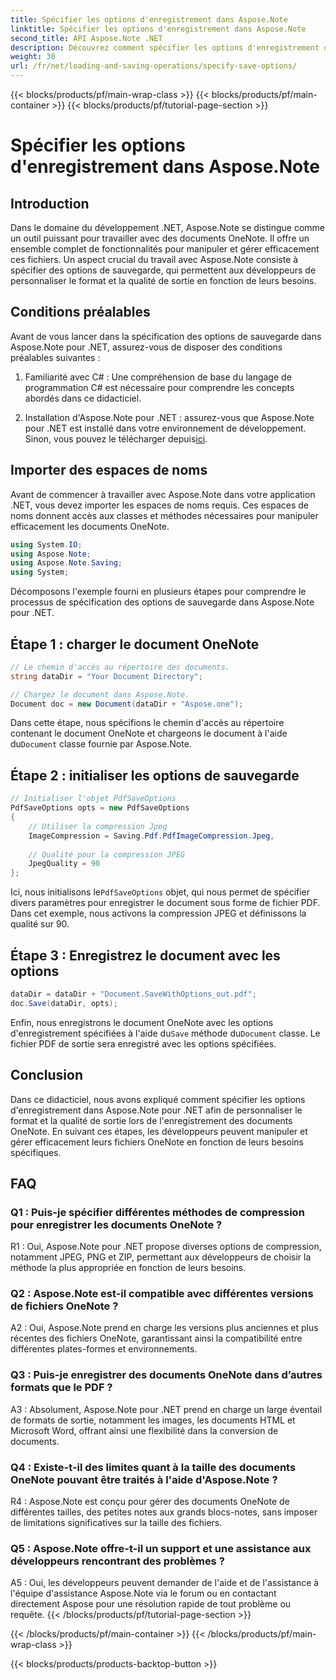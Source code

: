 ```yaml
---
title: Spécifier les options d'enregistrement dans Aspose.Note
linktitle: Spécifier les options d'enregistrement dans Aspose.Note
second_title: API Aspose.Note .NET
description: Découvrez comment spécifier les options d'enregistrement dans Aspose.Note pour .NET afin de personnaliser le format de sortie et la qualité des documents OneNote.
weight: 30
url: /fr/net/loading-and-saving-operations/specify-save-options/
---
```


{{< blocks/products/pf/main-wrap-class >}}
{{< blocks/products/pf/main-container >}}
{{< blocks/products/pf/tutorial-page-section >}}

# Spécifier les options d'enregistrement dans Aspose.Note

## Introduction

Dans le domaine du développement .NET, Aspose.Note se distingue comme un outil puissant pour travailler avec des documents OneNote. Il offre un ensemble complet de fonctionnalités pour manipuler et gérer efficacement ces fichiers. Un aspect crucial du travail avec Aspose.Note consiste à spécifier des options de sauvegarde, qui permettent aux développeurs de personnaliser le format et la qualité de sortie en fonction de leurs besoins.

## Conditions préalables

Avant de vous lancer dans la spécification des options de sauvegarde dans Aspose.Note pour .NET, assurez-vous de disposer des conditions préalables suivantes :

1. Familiarité avec C# : Une compréhension de base du langage de programmation C# est nécessaire pour comprendre les concepts abordés dans ce didacticiel.
   
2.  Installation d'Aspose.Note pour .NET : assurez-vous que Aspose.Note pour .NET est installé dans votre environnement de développement. Sinon, vous pouvez le télécharger depuis[ici](https://releases.aspose.com/note/net/).

## Importer des espaces de noms

Avant de commencer à travailler avec Aspose.Note dans votre application .NET, vous devez importer les espaces de noms requis. Ces espaces de noms donnent accès aux classes et méthodes nécessaires pour manipuler efficacement les documents OneNote.

```csharp
using System.IO;
using Aspose.Note;
using Aspose.Note.Saving;
using System;
```

Décomposons l'exemple fourni en plusieurs étapes pour comprendre le processus de spécification des options de sauvegarde dans Aspose.Note pour .NET.

## Étape 1 : charger le document OneNote

```csharp
// Le chemin d'accès au répertoire des documents.
string dataDir = "Your Document Directory";

// Chargez le document dans Aspose.Note.
Document doc = new Document(dataDir + "Aspose.one");
```

 Dans cette étape, nous spécifions le chemin d'accès au répertoire contenant le document OneNote et chargeons le document à l'aide du`Document` classe fournie par Aspose.Note.

## Étape 2 : initialiser les options de sauvegarde

```csharp
// Initialiser l'objet PdfSaveOptions
PdfSaveOptions opts = new PdfSaveOptions
{
    // Utiliser la compression Jpeg
    ImageCompression = Saving.Pdf.PdfImageCompression.Jpeg,
    
    // Qualité pour la compression JPEG
    JpegQuality = 90
};
```

 Ici, nous initialisons le`PdfSaveOptions` objet, qui nous permet de spécifier divers paramètres pour enregistrer le document sous forme de fichier PDF. Dans cet exemple, nous activons la compression JPEG et définissons la qualité sur 90.

## Étape 3 : Enregistrez le document avec les options

```csharp
dataDir = dataDir + "Document.SaveWithOptions_out.pdf";
doc.Save(dataDir, opts);
```

 Enfin, nous enregistrons le document OneNote avec les options d'enregistrement spécifiées à l'aide du`Save` méthode du`Document` classe. Le fichier PDF de sortie sera enregistré avec les options spécifiées.

## Conclusion

Dans ce didacticiel, nous avons expliqué comment spécifier les options d'enregistrement dans Aspose.Note pour .NET afin de personnaliser le format et la qualité de sortie lors de l'enregistrement des documents OneNote. En suivant ces étapes, les développeurs peuvent manipuler et gérer efficacement leurs fichiers OneNote en fonction de leurs besoins spécifiques.

## FAQ

### Q1 : Puis-je spécifier différentes méthodes de compression pour enregistrer les documents OneNote ?

R1 : Oui, Aspose.Note pour .NET propose diverses options de compression, notamment JPEG, PNG et ZIP, permettant aux développeurs de choisir la méthode la plus appropriée en fonction de leurs besoins.

### Q2 : Aspose.Note est-il compatible avec différentes versions de fichiers OneNote ?

A2 : Oui, Aspose.Note prend en charge les versions plus anciennes et plus récentes des fichiers OneNote, garantissant ainsi la compatibilité entre différentes plates-formes et environnements.

### Q3 : Puis-je enregistrer des documents OneNote dans d’autres formats que le PDF ?

A3 : Absolument, Aspose.Note pour .NET prend en charge un large éventail de formats de sortie, notamment les images, les documents HTML et Microsoft Word, offrant ainsi une flexibilité dans la conversion de documents.

### Q4 : Existe-t-il des limites quant à la taille des documents OneNote pouvant être traités à l'aide d'Aspose.Note ?

R4 : Aspose.Note est conçu pour gérer des documents OneNote de différentes tailles, des petites notes aux grands blocs-notes, sans imposer de limitations significatives sur la taille des fichiers.

### Q5 : Aspose.Note offre-t-il un support et une assistance aux développeurs rencontrant des problèmes ?

A5 : Oui, les développeurs peuvent demander de l'aide et de l'assistance à l'équipe d'assistance Aspose.Note via le forum ou en contactant directement Aspose pour une résolution rapide de tout problème ou requête.
{{< /blocks/products/pf/tutorial-page-section >}}

{{< /blocks/products/pf/main-container >}}
{{< /blocks/products/pf/main-wrap-class >}}

{{< blocks/products/products-backtop-button >}}
